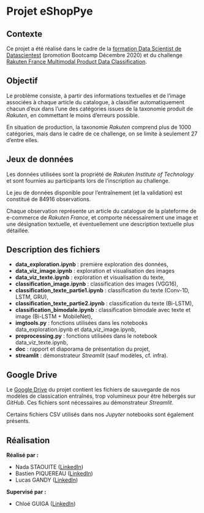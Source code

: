 Projet eShopPye  
===============

Contexte  
---------

Ce projet a été réalisé dans le cadre de la [formation Data Scientist de Datascientest](https://datascientest.com/formation-data-scientist) (promotion Bootcamp Décembre 2020) et du challenge [Rakuten France Multimodal Product Data Classification](https://challengedata.ens.fr/participants/challenges/35/).  


Objectif  
--------

Le problème consiste, à partir des informations textuelles et de l’image associées à chaque article du catalogue, à classifier automatiquement chacun d’eux dans l’une des catégories issues de la taxonomie produit de *Rakuten*, en commettant le moins d’erreurs possible.  

En situation de production, la taxonomie *Rakuten* comprend plus de 1000 catégories, mais dans le cadre de ce challenge, on se limite à seulement 27 d’entre elles.  


Jeux de données  
---------------

Les données utilisées sont la propriété de *Rakuten Institute of Technology* et sont fournies au participants lors de l’inscription au challenge.  

Le jeu de données disponible pour l’entraînement (et la validation) est constitué de 84916 observations.  

Chaque observation représente un article du catalogue de la plateforme de e-commerce de *Rakuten France*, et comporte nécessairement une image et une désignation textuelle, et éventuellement une description textuelle plus détaillée.  


Description des fichiers  
------------------------

- **data_exploration.ipynb** : première exploration des données,  
- **data_viz_image.ipynb** : exploration et visualisation des images  
- **data_viz_texte.ipynb** : exploration et visualisation du texte,  
- **classification_image.ipynb** : classification des images (VGG16),
- **classification_texte_partie1.ipynb** : classification du texte (Conv-1D, LSTM, GRU),  
- **classification_texte_partie2.ipynb** : classification du texte (Bi-LSTM),  
- **classification_bimodale.ipynb** : classification bimodale avec texte et image (Bi-LSTM + MobileNet),  
- **imgtools.py** : fonctions utilisées dans les notebooks data_exploration.ipynb et data_viz_image.ipynb,  
- **preprocessing.py** : fonctions utilisées dans le notebook data_viz_texte.ipynb,  
- **doc** : rapport et diaporama de présentation du projet,  
- **streamlit** : démonstrateur *Streamlit* (sauf modèles, cf. infra).  


Google Drive  
------------

Le [Google Drive](https://drive.google.com/drive/folders/1c-dc-QARWRhZ912M2AY9iFppn5QyLi7L?usp=sharing) du projet contient les fichiers de sauvegarde de nos modèles de classication entraînés, trop volumineux pour être hébergés sur *GitHub*. Ces fichiers sont nécessaires au démonstrateur *Streamlit*.  

Certains fichiers CSV utilisés dans nos *Jupyter* notebooks sont également présents. 


Réalisation  
-----------

**Réalisé par :**  

* Nada STAOUITE ([LinkedIn](https://www.linkedin.com/in/nada-staouite-330720a5/))  
* Bastien PIQUEREAU ([LinkedIn](https://www.linkedin.com/in/bastien-p-4661331b0/))  
* Lucas GANDY ([LinkedIn](https://www.linkedin.com/in/lucas-gandy/))  

**Supervisé par :**  

* Chloé GUIGA ([LinkedIn](https://www.linkedin.com/in/chloeguiga/))  

